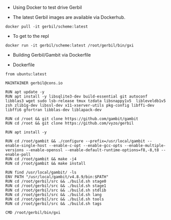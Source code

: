 * Using Docker to test drive Gerbil
- The latest Gerbil images are available via Dockerhub.

`docker pull -it gerbil/scheme:latest`

- To get to the repl

`docker run -it gerbil/scheme:latest /root/gerbil/bin/gxi`

* Building Gerbil/Gambit via Dockerfile

- Dockerfile

```
from ubuntu:latest

MAINTAINER gerbil@cons.io

RUN apt update -y
RUN apt install -y libsqlite3-dev build-essential git autoconf libblas3 wget sudo lsb-release tmux tzdata libsnappy1v5  libleveldb1v5 zsh zlib1g-dev libssl-dev x11-xserver-utils pkg-config libffi-dev libffi6 gfortran libblas-dev liblapack-dev

RUN cd /root && git clone https://github.com/gambit/gambit
RUN cd /root && git clone https://github.com/vyzo/gerbil

RUN apt install -y

RUN cd /root/gambit && ./configure --prefix=/usr/local/gambit --enable-single-host --enable-c-opt --enable-gcc-opts --enable-multiple-versions --enable-openssl --enable-default-runtime-options=f8,-8,t8 --enable-poll
RUN cd /root/gambit && make -j4
RUN cd /root/gambit && make install

RUN find /usr/local/gambit/ -ls
ENV PATH "/usr/local/gambit/v4.8.9/bin:$PATH"
RUN cd /root/gerbil/src && ./build.sh stage0
RUN cd /root/gerbil/src && ./build.sh stage1
RUN cd /root/gerbil/src && ./build.sh stdlib
RUN cd /root/gerbil/src && ./build.sh lang
RUN cd /root/gerbil/src && ./build.sh tools
RUN cd /root/gerbil/src && ./build.sh tags

CMD /root/gerbil/bin/gxi
```
